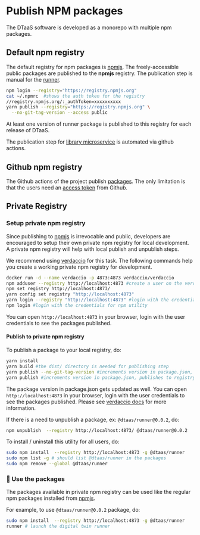 # Publish NPM packages

The DTaaS software is developed as a monorepo with multiple npm packages.

## Default npm registry

The default registry for npm packages is [npmjs](https://registry.npmjs.org).
The freely-accessible public packages are published to the **npmjs** registry.
The publication step is manual for the
[runner](../user/servers/execution/runner/README.md).

```bash
npm login --registry="https://registry.npmjs.org"
cat ~/.npmrc  #shows the auth token for the registry
//registry.npmjs.org/:_authToken=xxxxxxxxxx
yarn publish --registry="https://registry.npmjs.org" \
  --no-git-tag-version --access public
```

At least one version of runner package is published to this registry
for each release of DTaaS.

The publication step for
[library microservice](../admin/servers/lib/npm.md) is automated via
github actions.

## Github  npm registry

The Github actions of the project publish
[packages](https://github.com/orgs/INTO-CPS-Association/packages?repo_name=DTaaS).
The only limitation is that the users need an
[access token](https://docs.github.com/en/authentication/keeping-your-account-and-data-secure/managing-your-personal-access-tokens)
from Github.

## Private Registry

### Setup private npm registry

Since publishing to [npmjs](https://www.npmjs.com/) is
irrevocable and public, developers are encouraged to setup their own private
npm registry for local development.
A private npm registry will help with local publish and unpublish steps.

We recommend using [verdaccio](https://verdaccio.org) for this task.
The following commands help you create a working private npm registry
for development.

```bash
docker run -d --name verdaccio -p 4873:4873 verdaccio/verdaccio
npm adduser --registry http://localhost:4873 #create a user on the verdaccio registry
npm set registry http://localhost:4873/
yarn config set registry "http://localhost:4873"
yarn login --registry "http://localhost:4873" #login with the credentials for yarn utility
npm login #login with the credentials for npm utility
```

You can open `http://localhost:4873` in your browser, login with
the user credentials to see the packages published.

#### Publish to private npm registry

To publish a package to your local registry, do:

```bash
yarn install
yarn build #the dist/ directory is needed for publishing step
yarn publish --no-git-tag-version #increments version in package.json, publishes to registry
yarn publish #increments version in package.json, publishes to registry and adds a git tag
```

The package version in package.json gets updated as well. You can
open `http://localhost:4873` in your browser, login with the user credentials
to see the packages published. Please see
[verdaccio docs](https://verdaccio.org/docs/installation/#basic-usage)
for more information.

If there is a need to unpublish a package, ex: `@dtaas/runner@0.0.2`, do:

```bash
npm unpublish  --registry http://localhost:4873/ @dtaas/runner@0.0.2
```

To install / uninstall this utility for all users, do:

```bash
sudo npm install  --registry http://localhost:4873 -g @dtaas/runner
sudo npm list -g # should list @dtaas/runner in the packages
sudo npm remove --global @dtaas/runner
```

### :rocket: Use the packages

The packages available in private npm registry can be used like
the regular npm packages installed from [npmjs](https://www.npmjs.com/).

For example, to use `@dtaas/runner@0.0.2` package, do:

```bash
sudo npm install  --registry http://localhost:4873 -g @dtaas/runner
runner # launch the digital twin runner
```
